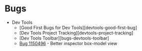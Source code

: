 # Bugs
  - Dev Tools
    * [Good First Bugs for Dev Tools][devtools-good-first-bug]
    * [Dev Tools Project Tracking][devtools-project-tracking]
    * [Dev Tools Toolbar][bugs-devtools-toolbar]
    * [Bug 1150496][bug-1150496] - Better inspector box-model view

[bug-1150496]: http://bugzil.la/1150496
